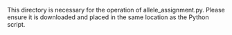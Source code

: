 This directory is necessary for the operation of allele_assignment.py. Please ensure it is downloaded and placed in the same location as the Python script.
